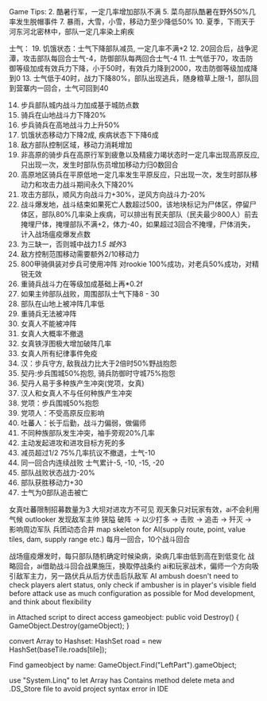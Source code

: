 Game Tips:
2. 酷暑行军，一定几率增加部队不满
5. 菜鸟部队酷暑在野外50%几率发生脱帽事件
7. 暴雨，大雪，小雪，移动力至少降低50%
10. 夏季，下雨天于河东河北密林中，部队一定几率染上痢疾

士气：
19. 饥饿状态：士气下降部队减员, 一定几率不满+2
12. 20回合后，战争泥潭，攻击部队每回合士气-4，防御部队每两回合士气-4
11. 士气低于70，攻击防御等级加成有效兵力下降，小于50时，有效兵力降到2000，攻击防御等级加成降到0
13. 士气低于40时，战力下降80%，部队出现逃兵，随身粮草上限-1，部队回到营寨内一回合，士气可回到40

14. 步兵部队城内战斗力加成基于城防点数
15. 骑兵在山地战斗力下降20%
16. 步兵骑兵在高地战斗力上升50%
17. 饥饿状态移动力下降2成, 疾病状态下下降6成
20. 敌方部队控制区域，移动力消耗增加
23. 非高原的骑步兵在高原行军到疲惫以及精疲力竭状态时一定几率出现高原反应, 只出现一次，发生时部队伤员增加移动力归0数回合
24. 高原地区骑兵在平原低地一定几率发生平原反应，只出现一次，发生时部队移动力和攻击力战斗期间永久下降20%
27. 攻击方部队，顺风方向战斗力+30%，逆风方向战斗力-20%
28. 战斗爆发地，战斗结束如果死亡人数超过500，该地块标记为尸体区，停留尸体区，部队80%几率染上疾病，可以排出有民夫部队（民夫最少800人）前去掩埋尸体，掩埋部队不满+2，体力-40，如果超过3回合不掩埋，尸体消失，计入战场瘟疫爆发点数
29. 为三缺一，否则城中战力*1.5 城外*3
31. 敌方控制范围移动需要额外2/10移动力
35. 800甲骑俱装对步兵可使用冲阵 对rookie 100%成功，对老兵50%成功，对精锐无效
36. 重骑兵战斗力在等级加成基础上再*0.2f
36. 如果主帅部队战败，周围部队士气下降8 - 30
37. 部队在山地上被冲阵几率低
38. 重骑兵无法被冲阵
39. 女真人不能被冲阵
41. 女真人大概率不撤退
42. 女真铁浮图极大增加破阵几率
43. 女真人所有纪律事件免疫
44. 汉：步兵守方, 敌我战力比大于2倍时50%野战抱怨
45. 契丹:步兵围城50%抱怨, 骑兵防御时守城75%抱怨
46. 契丹人易于多种族产生冲突(党项，女真)
46. 汉人和女真人不与任何种族产生冲突
46. 党项：步兵围城50%抱怨
44. 党项人：不受高原反应影响
45. 吐蕃人：长于后勤，战斗力偏弱，做偏师
43. 不同种族部队发生冲突，袖手旁观20%几率
46. 主动发起进攻和进攻目标方死的多
47. 减员超过1/2 75%几率抗议不撤退，士气-10
48. 同一回合内连续战败 士气累计-5, -10, -15, -20
49. 部队战败状态战力-20%
50. 部队获胜移动力+30
51. 士气为0部队追击被亡

女真吐蕃限制招募数量为3
大坝对进攻方不可见
观天象只对玩家有效，ai不会利用气候
outlooker 发现敌军主帅
狭隘
破阵 -> 以少打多 -> 击败 -> 追击 -> 歼灭 -> 影响周边军队
兵团动态合并
map skeleton for AI(supply route, point, value tiles, dam, supply range etc.)
每月一回合，10个战斗回合

战场瘟疫爆发时，每只部队随机确定时候染病，染病几率由低到高在到低变化
战略回合，ai借助战斗回合战果施压，换取停战条约
ai和玩家战术，偏师一个方向吸引敌军主力，另一路伏兵从后方伏击后队敌军
AI ambush doesn't need to check players alert status, only check if ambusher is in player's visible field before attack
use as much configuration as possible for Mod development, and think about flexibility

in Attached script to direct access gameobject:
 public void Destroy()
  {
    GameObject.Destroy(gameObject);
  }

convert Array to Hashset:
HashSet<Tile> road = new HashSet<Tile>(baseTile.roads[tile]);

Find gameobject by name:
 GameObject.Find("LeftPart").gameObject;

use "System.Linq" to let Array has Contains method
delete meta and .DS_Store file to avoid project syntax error in IDE